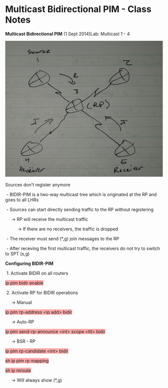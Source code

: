 # Multicast Bidirectional PIM - Class Notes

**Multicast Bidirectional PIM** \(1 Sept 2014\)Lab: Multicast 1 \- 4

![20141015_085745-1.jpeg](image/20141015_085745-1.jpeg)

Sources don't register anymore

 \- BIDIR\-PIM is a two\-way multicast tree which is originated at the RP and goes to all LHRs

 \- Sources can start directly sending traffic to the RP without registering

     \-\> RP will receive the multicast traffic

          \-\> If there are no receivers, the traffic is dropped

 \- The receiver must send \(\*,g\) join messages to the RP

 \- After receving the first multicast traffic, the receivers do not try to switch to SPT \(s,g\)

**Configuring BIDIR\-PIM**

 1. Activate BIDIR on all routers

<span style="background-color: #ffaaaa">ip pim bidir enable</span>

 2. Activate RP for BIDIR operations

     \-\> Manual

<span style="background-color: #ffaaaa">ip pim rp\-address \<ip add\> bidir</span>

     \-\> Auto\-RP

<span style="background-color: #ffaaaa">ip pim send\-rp\-announce \<int\> scope \<ttl\> bidir</span>

     \-\> BSR \- RP

<span style="background-color: #ffaaaa">ip pim rp\-candidate \<int\> bidir</span>

<span style="background-color: #ffaaaa">sh ip pim rp mapping</span>

<span style="background-color: #ffaaaa">sh ip mroute</span>

     \-\> Will always show \(\*,g\)

 
